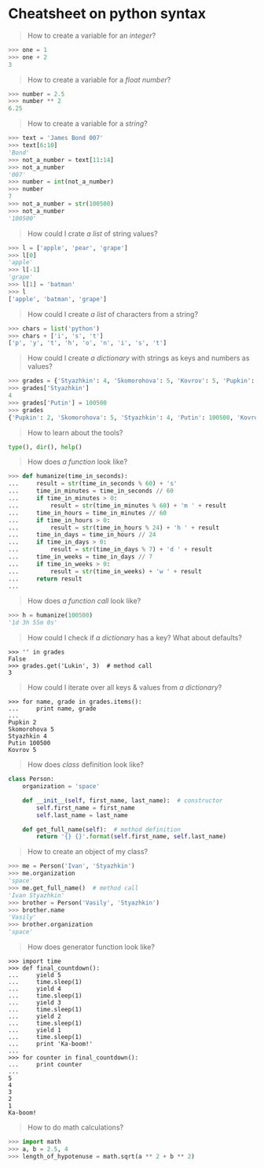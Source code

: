 # Cheatsheet on python syntax

> How to create a variable for an _integer_?

```python
>>> one = 1
>>> one + 2
3
```

> How to create a variable for a _float number_?

```python
>>> number = 2.5
>>> number ** 2
6.25
```

> How to create a variable for a _string_?

```python
>>> text = 'James Bond 007'
>>> text[6:10]
'Bond'
>>> not_a_number = text[11:14]
>>> not_a_number
'007'
>>> number = int(not_a_number)
>>> number
7
>>> not_a_number = str(100500)
>>> not_a_number
'100500'
```

> How could I crate _a list_ of string values?

```python
>>> l = ['apple', 'pear', 'grape']
>>> l[0]
'apple'
>>> l[-1]
'grape'
>>> l[1] = 'batman'
>>> l
['apple', 'batman', 'grape']
```

> How could I create _a list_ of characters from a string?

```python
>>> chars = list('python')
>>> chars + ['i', 's', 't']
['p', 'y', 't', 'h', 'o', 'n', 'i', 's', 't']
```

> How could I create _a dictionary_ with strings as keys and numbers as values?

```python
>>> grades = {'Styazhkin': 4, 'Skomorohova': 5, 'Kovrov': 5, 'Pupkin': 2}
>>> grades['Styazhkin']
4
>>> grades['Putin'] = 100500
>>> grades
{'Pupkin': 2, 'Skomorohova': 5, 'Styazhkin': 4, 'Putin': 100500, 'Kovrov': 5}
```

> How to learn about the tools?

```python
type(), dir(), help()
```

> How does _a function_ look like?

```python
>>> def humanize(time_in_seconds):
...     result = str(time_in_seconds % 60) + 's'
...     time_in_minutes = time_in_seconds // 60
...     if time_in_minutes > 0:
...         result = str(time_in_minutes % 60) + 'm ' + result
...     time_in_hours = time_in_minutes // 60
...     if time_in_hours > 0:
...         result = str(time_in_hours % 24) + 'h ' + result
...     time_in_days = time_in_hours // 24
...     if time_in_days > 0:
...         result = str(time_in_days % 7) + 'd ' + result
...     time_in_weeks = time_in_days // 7
...     if time_in_weeks > 0:
...         result = str(time_in_weeks) + 'w ' + result
...     return result
...
```

> How does _a function call_ look like?

```python
>>> h = humanize(100500)
'1d 3h 55m 0s'
```

> How could I check if _a dictionary_ has a key? What about defaults?

```
>>> '' in grades
False
>>> grades.get('Lukin', 3)  # method call
3
```

> How could I iterate over all keys & values from _a dictionary_?

```
>>> for name, grade in grades.items():
...     print name, grade
...
Pupkin 2
Skomorohova 5
Styazhkin 4
Putin 100500
Kovrov 5
```

> How does _class_ definition look like?

```python
class Person:
    organization = 'space'

    def __init__(self, first_name, last_name):  # constructor
        self.first_name = first_name
        self.last_name = last_name

    def get_full_name(self):  # method definition
        return '{} {}'.format(self.first_name, self.last_name)
```

> How to create an object of my class?

```python
>>> me = Person('Ivan', 'Styazhkin')
>>> me.organization
'space'
>>> me.get_full_name()  # method call
'Ivan Styazhkin'
>>> brother = Person('Vasily', 'Styazhkin')
>>> brother.name
'Vasily'
>>> brother.organization
'space'
```

> How does generator function look like?

```
>>> import time
>>> def final_countdown():
...     yield 5
...     time.sleep(1)
...     yield 4
...     time.sleep(1)
...     yield 3
...     time.sleep(1)
...     yield 2
...     time.sleep(1)
...     yield 1
...     time.sleep(1)
...     print 'Ka-boom!'
...
>>> for counter in final_countdown():
...     print counter
...
5
4
3
2
1
Ka-boom!
```

> How to do math calculations?

```python
>>> import math
>>> a, b = 2.5, 4
>>> length_of_hypotenuse = math.sqrt(a ** 2 + b ** 2)
```
